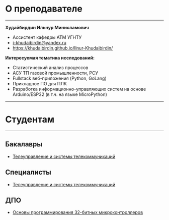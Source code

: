 # О преподавателе

***

**Худайбирдин Ильнур Минисламович**
* Ассистент кафедры АТМ УГНТУ
* <i-khudaibirdin@yandex.ru>
* <https://khudaibirdin.github.io/Ilnur-Khudaibirdin/>


**Интересуемая тематика исследований:**

* Статистический анализ процессов
* АСУ ТП газовой промышленности, РСУ
* Fullstack веб-приложения (Python, GoLang)
* Прикладное ПО для ПЛК
* Разработка информационно-управляющих систем на основе Arduino/ESP32 (в т.ч. на языке MicroPython)

***

# Студентам

***

## Бакалавры

* [Телеуправление и системы телекоммуникаций](bachelors/TUiSTK/TUiSTK)

## Специалисты

* [Телеуправление и системы телекоммуникаций](specialists/TUiSTK/TUiSTK)

## ДПО

* [Основы программирования 32-битных микроконтроллеров](DPO/ESP32/ESP32)
